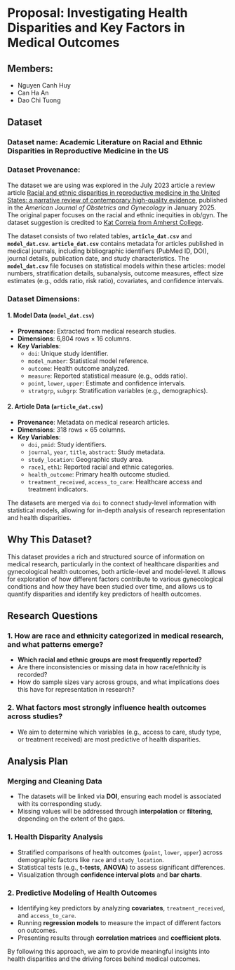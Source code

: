# Proposal: Investigating Health Disparities and Key Factors in Medical Outcomes
## Members:

- Nguyen Canh Huy
- Can Ha An
- Dao Chi Tuong

## Dataset 
### **Dataset name:** Academic Literature on Racial and Ethnic Disparities in Reproductive Medicine in the US

### **Dataset Provenance**:

The dataset we are using was explored in the July 2023 article a review article [Racial and ethnic disparities in reproductive medicine in the United States: a narrative review of contemporary high-quality evidence](https://www.ajog.org/article/S0002-9378(24)00775-0/fulltext), published in the *American Journal of Obstetrics and Gynecology* in January 2025. The original paper focuses on the racial and ethnic inequities in ob/gyn. The dataset suggestion is credited to [Kat Correia from Amherst College](https://github.com/katcorr).

The dataset consists of two related tables, **`article_dat.csv`** and **`model_dat.csv`**. **`article_dat.csv`** contains metadata for articles published in medical journals, including bibliographic identifiers (PubMed ID, DOI), journal details, publication date, and study characteristics. The **`model_dat.csv`** file focuses on statistical models within these articles: model numbers, stratification details, subanalysis, outcome measures, effect size estimates (e.g., odds ratio, risk ratio), covariates, and confidence intervals.

### **Dataset Dimensions**:

#### 1. Model Data (`model_dat.csv`)
- **Provenance**: Extracted from medical research studies.
- **Dimensions**: 6,804 rows × 16 columns.
- **Key Variables**:
  - `doi`: Unique study identifier.
  - `model_number`: Statistical model reference.
  - `outcome`: Health outcome analyzed.
  - `measure`: Reported statistical measure (e.g., odds ratio).
  - `point`, `lower`, `upper`: Estimate and confidence intervals.
  - `stratgrp`, `subgrp`: Stratification variables (e.g., demographics).

#### 2. Article Data (`article_dat.csv`)
- **Provenance**: Metadata on medical research articles.
- **Dimensions**: 318 rows × 65 columns.
- **Key Variables**:
  - `doi`, `pmid`: Study identifiers.
  - `journal`, `year`, `title`, `abstract`: Study metadata.
  - `study_location`: Geographic study area.
  - `race1`, `eth1`: Reported racial and ethnic categories.
  - `health_outcome`: Primary health outcome studied.
  - `treatment_received`, `access_to_care`: Healthcare access and treatment indicators.

The datasets are merged via `doi` to connect study-level information with statistical models, allowing for in-depth analysis of research representation and health disparities.

## Why This Dataset?
This dataset provides a rich and structured source of information on medical research, particularly in the context of healthcare disparities and gynecological health outcomes, both article-level and model-level. It allows for exploration of how different factors contribute to various gynecological conditions and how they have been studied over time, and allows us to quantify disparities and identify key predictors of health outcomes.

## Research Questions

### 1. How are race and ethnicity categorized in medical research, and what patterns emerge?
- **Which racial and ethnic groups are most frequently reported?**
- Are there inconsistencies or missing data in how race/ethnicity is recorded?
- How do sample sizes vary across groups, and what implications does this have for representation in research?

### 2. What factors most strongly influence health outcomes across studies?
- We aim to determine which variables (e.g., access to care, study type, or treatment received) are most predictive of health disparities.

## Analysis Plan

### Merging and Cleaning Data
- The datasets will be linked via **DOI**, ensuring each model is associated with its corresponding study.
- Missing values will be addressed through **interpolation** or **filtering**, depending on the extent of the gaps.

### 1. Health Disparity Analysis
- Stratified comparisons of health outcomes (`point`, `lower`, `upper`) across demographic factors like `race` and `study_location`.
- Statistical tests (e.g., **t-tests**, **ANOVA**) to assess significant differences.
- Visualization through **confidence interval plots** and **bar charts**.

### 2. Predictive Modeling of Health Outcomes
- Identifying key predictors by analyzing **covariates**, `treatment_received`, and `access_to_care`.
- Running **regression models** to measure the impact of different factors on outcomes.
- Presenting results through **correlation matrices** and **coefficient plots**.

By following this approach, we aim to provide meaningful insights into health disparities and the driving forces behind medical outcomes.
